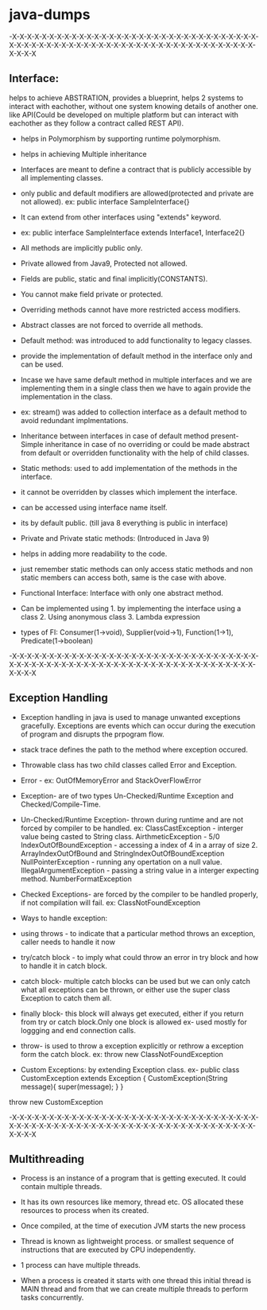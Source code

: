 # java-dumps

-X-X-X-X-X-X-X-X-X-X-X-X-X-X-X-X-X-X-X-X-X-X-X-X-X-X-X-X-X-X-X-X-X-X-X-X-X-X-X-X-X-X-X-X-X-X-X-X-X-X-X-X-X-X-X-X-X-X-X-X-X-X-X-X-X-X-X-X-X-X
## Interface:

helps to achieve ABSTRATION, provides a blueprint, helps 2 systems to interact with eachother, without one system knowing details of another one.
like API(Could be developed on multiple platform but can interact with eachother as they follow a contract called REST API).
- helps in Polymorphism by supporting runtime polymorphism.
- helps in achieving Multiple inheritance
- Interfaces are meant to define a contract that is publicly accessible by all implementing classes.

- only public and default modifiers are allowed(protected and private are not allowed).
ex: public interface SampleInterface{}

- It can extend from other interfaces using "extends" keyword.
- ex: public interface SampleInterface extends Interface1, Interface2{}

- All methods are implicitly public only.
- Private allowed from Java9, Protected not allowed.

- Fields are public, static and final implicitly(CONSTANTS).
- You cannot make field private or protected.

- Overriding methods cannot have more restricted access modifiers.
- Abstract classes are not forced to override all methods.

- Default method: was introduced to add functionality to legacy classes.
- provide the implementation of default method in the interface only and can be used.
- Incase we have same default method in multiple interfaces and we are implementing them in a single class then we have to again provide the implementation in the class.
- ex: stream() was added to collection interface as a default method to avoid redundant implmentations.
- Inheritance between interfaces in case of default method present- Simple inheritance in case of no overriding or could be made abstract from default or overridden functionality with the help of child classes.


- Static methods: used to add implementation of the methods in the interface.
- it cannot be overridden by classes which implement the interface.
- can be accessed using interface name itself.
- its by default public. (till java 8 everything is public in interface)

- Private and Private static methods: (Introduced in Java 9)
- helps in adding more readability to the code.
- just remember static methods can only access static methods and non static members can access both, same is the case with above.

- Functional Interface: Interface with only one abstract method.
- Can be implemented using 1. by implementing the interface using a class 2. Using anonymous class 3. Lambda expression
- types of FI: Consumer(1->void), Supplier(void->1), Function(1->1), Predicate(1->boolean)

-X-X-X-X-X-X-X-X-X-X-X-X-X-X-X-X-X-X-X-X-X-X-X-X-X-X-X-X-X-X-X-X-X-X-X-X-X-X-X-X-X-X-X-X-X-X-X-X-X-X-X-X-X-X-X-X-X-X-X-X-X-X-X-X-X-X-X-X-X-X

## Exception Handling
- Exception handling in java is used to manage unwanted exceptions gracefully. Exceptions are events which can occur during the execution of program and disrupts the prpogram flow.
- stack trace defines the path to the method where exception occured.
- Throwable class has two child classes called Error and Exception.
- Error - ex: OutOfMemoryError and StackOverFlowError
- Exception- are of two types Un-Checked/Runtime Exception and Checked/Compile-Time.
- Un-Checked/Runtime Exception- thrown during runtime and are not forced by compiler to be handled.
    ex: ClassCastException - interger value being casted to String class.
        AirthmeticException - 5/0
        IndexOutOfBoundException - accessing a index of 4 in a array of size 2. ArrayIndexOutOfBound and StringIndexOutOfBoundException
        NullPointerException - running any opertation on a null value.
        IllegalArgumentException - passing a string value in a interger expecting method. NumberFormatException
- Checked Exceptions- are forced by the compiler to be handled properly, if not compilation will fail.
    ex: ClassNotFoundException

- Ways to handle exception:
- using throws - to indicate that a particular method throws an exception, caller needs to handle it now
- try/catch block - to imply what could throw an error in try block and how to handle it in catch block.
- catch block- multiple catch blocks can be used but we can only catch what all exceptions can be thrown, or either use the super class Exception to catch them all.
- finally block- this block will always get executed, either if you return from try or catch block.Only one block is allowed ex- used mostly for loggging and end connection calls.
- throw- is used to throw a exception explicitly or rethrow a exception form the catch block. ex: throw new ClassNotFoundException


- Custom Exceptions: by extending Exception class.
ex-
public class CustomException extends Exception {
    CustomException(String message){
        super(message);
    }
}

throw new CustomException

-X-X-X-X-X-X-X-X-X-X-X-X-X-X-X-X-X-X-X-X-X-X-X-X-X-X-X-X-X-X-X-X-X-X-X-X-X-X-X-X-X-X-X-X-X-X-X-X-X-X-X-X-X-X-X-X-X-X-X-X-X-X-X-X-X-X-X-X-X-X

## Multithreading

- Process is an instance of a program  that is getting executed. It could contain multiple threads.
- It has its own resources like memory, thread etc. OS allocated these resources to process when its created.
- Once compiled, at the time of execution JVM starts the new process


- Thread is known as lightweight process. or smallest sequence of instructions that are executed by CPU independently.
- 1 process can have multiple threads.
- When a process is created it starts with one thread this initial thread is MAIN thread and from that we can create multiple threads to perform tasks concurrently.